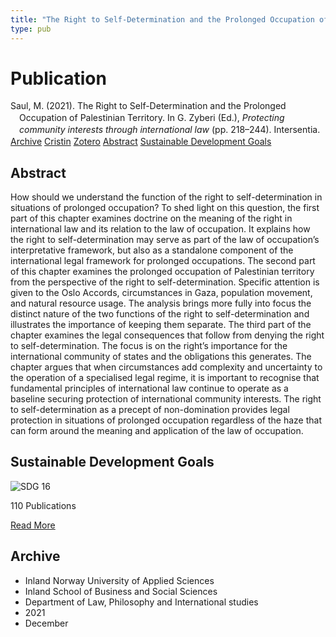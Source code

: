 ```yaml
---
title: "The Right to Self-Determination and the Prolonged Occupation of Palestinian Territory"
type: pub
---
```

<h1>Publication</h1>
<article id="csl-bib-container-2BWQQH48" class="csl-bib-container">
  <div class="csl-bib-body" style="line-height: 1.35; padding-left: 1em; text-indent:-1em;">
  <div class="csl-entry">Saul, M. (2021). The Right to Self-Determination and the Prolonged Occupation of Palestinian Territory. In G. Zyberi (Ed.), <i>Protecting community interests through international law</i> (pp. 218&#x2013;244). Intersentia.</div>
</div>
  <div class="csl-bib-buttons">
    <a href="#taxonomy-article-2BWQQH48" class="csl-bib-button">Archive</a>
    <a href="https://app.cristin.no/results/show.jsf?id=1963118" alt="Cristin URL" class="csl-bib-button">Cristin</a>
    <a href="http://zotero.org/groups/5022929/items/2BWQQH48" alt="Zotero URL" class="csl-bib-button">Zotero</a>
    <a href="#abstract-article-2BWQQH48" class="csl-bib-button">Abstract</a>
    <a href="#sdg-article-2BWQQH48" class="csl-bib-button">Sustainable Development Goals</a>
  </div>
  <div id="csl-bib-meta-container-2BWQQH48"></div>
</article>
<div id="csl-bib-meta-2BWQQH48" class="csl-bib-meta">
  <article id="abstract-article-2BWQQH48" class="abstract-article">
    <h1>Abstract</h1>
    How should we understand the function of the right to self-determination in situations of prolonged occupation? To shed light on this question, the first part of this chapter examines doctrine on the meaning of the right in international law and its relation to the law of occupation. It explains how the right to self-determination may serve as part of the law of occupation’s interpretative framework, but also as a standalone component of the international legal framework for prolonged occupations. The second part of this chapter examines the prolonged occupation of Palestinian territory from the perspective of the right to self-determination. Specific attention is given to the Oslo Accords, circumstances in Gaza, population movement, and natural resource usage. The analysis brings more fully into focus the distinct nature of the two functions of the right to self-determination and illustrates the importance of keeping them separate. The third part of the chapter examines the legal consequences that follow from denying the right to self-determination. The focus is on the right’s importance for the international community of states and the obligations this generates. 
The chapter argues that when circumstances add complexity and uncertainty to the operation of a specialised legal regime, it is important to recognise that fundamental principles of international law continue to operate as a baseline securing protection of international community interests. The right to self-determination as a precept of non-domination provides legal protection in situations of prolonged occupation regardless of the haze that can form around the meaning and application of the law of occupation.
  </article>
  <article id="sdg-article-2BWQQH48" class="sdg-article">
    <h1>Sustainable Development Goals</h1>
    <div class="sdg-container"><div id="sdg16" class="sdg">
<img src="{{< params subfolder >}}images/sdg/sdg16_en.png" class="image" alt="SDG 16">
<div class="sdg-overlay">
<p class="sdg-publication-count"><span>110</span> Publications</p>
<p><a href="https://sdgs.un.org/goals/goal16" class="sdg-read-more">Read More</a></p>
</div>
</div></div>
  </article>
  <article id="taxonomy-article-2BWQQH48" class="taxonomy-article">
    <h1>Archive</h1>
    <ul>
      <li>Inland Norway University of Applied Sciences</li>
      <li>Inland School of Business and Social Sciences</li>
      <li>Department of Law, Philosophy and International studies</li>
      <li>2021</li>
      <li>December</li>
    </ul>
  </article>
</div>
